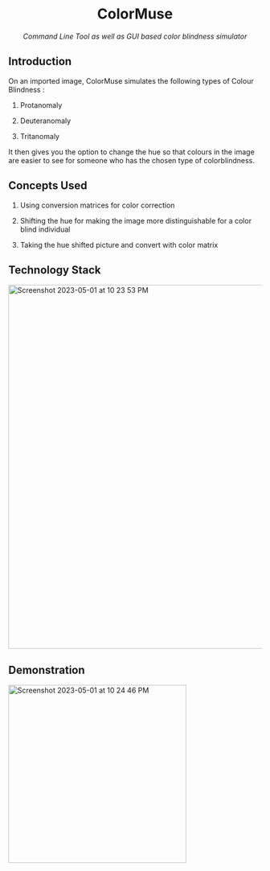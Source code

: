 <h1 align="center">ColorMuse</h3>

<p align="center"><i>Command Line Tool as well as GUI based color blindness simulator</i></p>

## Introduction

On an imported image, ColorMuse simulates the following types of Colour Blindness :

1. Protanomaly

2. Deuteranomaly

3. Tritanomaly

It then gives you the option to change the hue so that colours in the image are easier to see for someone who has the chosen type of colorblindness.

## Concepts Used

1. Using conversion matrices for color correction 

2. Shifting the hue for making the image more distinguishable for a color blind individual

3. Taking the hue shifted picture and convert with color matrix

## Technology Stack

<img width="724" alt="Screenshot 2023-05-01 at 10 23 53 PM" src="https://user-images.githubusercontent.com/71224019/235491828-f422d4fa-5a24-4e78-b147-8a44720857ba.png">

## Demonstration

<img width="354" alt="Screenshot 2023-05-01 at 10 24 46 PM" src="https://user-images.githubusercontent.com/71224019/235491982-21322e3f-3354-42bb-ae2c-5dd1848e39f7.png">

